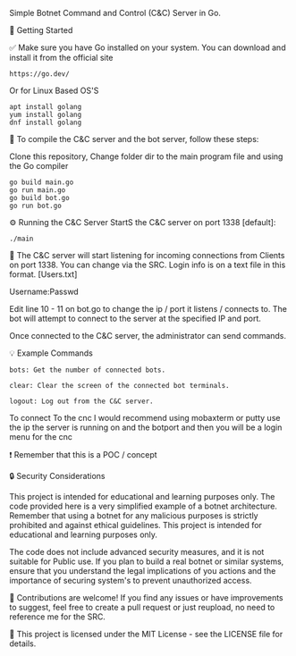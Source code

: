 Simple Botnet Command and Control (C&C) Server in Go.

:rocket: Getting Started

:white_check_mark: 
Make sure you have Go installed on your system.
You can download and install it from the official site
```
https://go.dev/
```
Or for Linux Based OS'S
```
apt install golang
yum install golang
dnf install golang
```

:wrench: 
To compile the C&C server and the bot server, follow these steps:

Clone this repository, Change folder dir to the main program file and using the Go compiler

```
go build main.go
go run main.go   
go build bot.go  
go run bot.go    
```

:gear: Running the C&C Server
StartS the C&C server on port 1338 [default]:
```
./main
```

:speech_balloon: 
The C&C server will start listening for incoming connections from Clients on port 1338.
You can change via the SRC.
Login info is on a text file in this format. [Users.txt]

Username:Passwd

Edit line 10 - 11 on bot.go to change the ip / port it listens / connects to.
The bot will attempt to connect to the server at the specified IP and port.
 
Once connected to the C&C server, the administrator can send commands.

:bulb: Example Commands
```
bots: Get the number of connected bots.

clear: Clear the screen of the connected bot terminals.

logout: Log out from the C&C server.
```

To connect To the cnc I would recommend using mobaxterm or putty use the ip the server is running on and the botport and then you will be a login menu for the cnc

❗ Remember that this is a POC / concept

:lock: Security Considerations

This project is intended for educational and learning purposes only. The code provided here is a very simplified example of a botnet architecture. Remember that using a botnet for any malicious purposes is strictly prohibited and against ethical guidelines. This project is intended for educational and learning purposes only.

The code does not include advanced security measures, and it is not suitable for Public use. If you plan to build a real botnet or similar systems, ensure that you understand the legal implications of you actions and the importance of securing  system's to prevent unauthorized access.

:handshake: 
Contributions are welcome! If you find any issues or have improvements to suggest, feel free to create a pull request or just reupload, no need to reference me for the SRC.

:page_with_curl: 
This project is licensed under the MIT License - see the LICENSE file for details.

